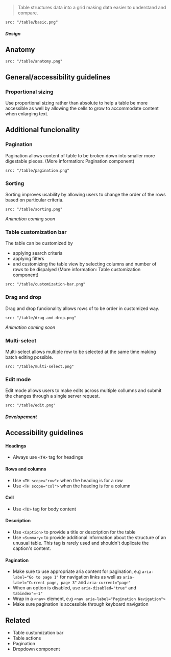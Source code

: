 > Table structures data into a grid making data easier to understand and compare.

```image
src: "/table/basic.png"
```

##### Design

## Anatomy
```image
src: "/table/anatomy.png"
```

## General/accessibility guidelines

### Proportional sizing

Use proportional sizing rather than absolute to help a table be more accessible as well by allowing the cells to grow to accommodate content when enlarging text.

## Additional funcionality

### Pagination
Pagination allows content of table to be broken down into smaller more digestable pieces. (More information: Pagination component)
```image
src: "/table/pagination.png"
```

### Sorting
Sorting improves usability by allowing users to change the order of the rows based on particular criteria.
```image
src: "/table/sorting.png"
```
*Animation coming soon*

### Table customization bar
The table can be customized by
- applying search criteria
- applying filters
- and customizing the table view by selecting columns and number of rows to be dispalyed
(More information: Table customization component)

```image
src: "/table/customization-bar.png"
```

### Drag and drop
Drag and drop funcionality allows rows of to be order in customized way.
```image
src: "/table/drag-and-drop.png"
```
*Animation coming soon*

### Multi-select
Multi-select allows multiple row to be selected at the same time making batch editing possible.
```image
src: "/table/multi-select.png"
```

### Edit mode
Edit mode allows users to make edits across multiple collumns and submit the changes through a single server request.
```image
src: "/table/edit.png"
```

##### Developement

## Accessibility guidelines

#### Headings
- Always use ` <TH> ` tag for headings

#### Rows and columns
- Use ` <TH scope="row"> ` when the heading is for a row
- Use ` <TH scope="col"> ` when the heading is for a column

#### Cell
- Use ` <TD> ` tag for body content

#### Description
- Use ` <Caption> ` to provide a title or description for the table
- Use ` <Summary> ` to provide additional information about the structure of an unusual table. This tag is rarely used and shouldn't duplicate the caption's content.

#### Pagination
- Make sure to use appropriate aria content for pagination, e.g ` aria-label="Go to page 1" ` for navigation links as well as ` aria-label="Current page, page 3" ` and ` aria-current="page" `
- When an option is disabled, use ` aria-disabled="true" ` and ` tabindex"=-1" `
- Wrap in a ` <nav> ` element, e.g ` <nav aria-label="Pagination Navigation"> `
- Make sure pagination is accessible through keyboard navigation

## Related

- Table customization bar
- Table actions
- Pagination
- Dropdown component
